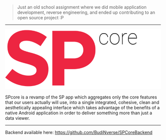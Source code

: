 > Just an old school assignment where we did mobile application development, reverse engineering, and ended up contributing to an open source project :P

-----

![SPcore Logo](/app/src/main/res/drawable/logo_black.png)

SPcore is a revamp of the SP app which aggregates only the core features that our users actually will use, into a single integrated, cohesive, clean and aesthetically appealing interface which takes advantage of the benefits of a native Android application in order to deliver something more than just a data viewer.

------

Backend available here: https://github.com/BudiNverse/SPCoreBackend
